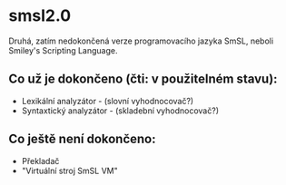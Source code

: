 # smsl2.0

Druhá, zatím nedokončená verze programovacího jazyka SmSL, neboli Smiley's Scripting Language.

## Co už je dokončeno (čti: v použitelném stavu):
- Lexikální analyzátor - (slovní vyhodnocovač?)
- Syntaxtický analyzátor - (skladební vyhodnocovač?)

## Co ještě není dokončeno:
- Překladač
- "Virtuální stroj SmSL VM"
